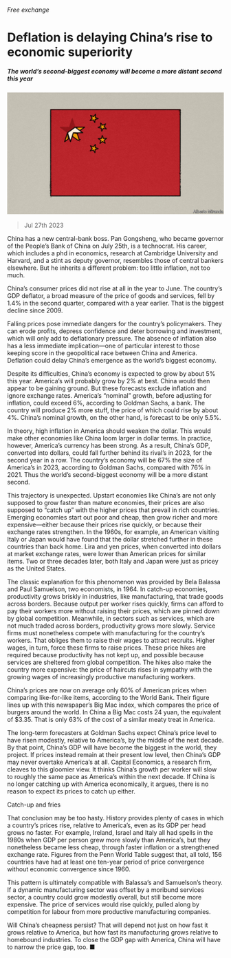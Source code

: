 ###### Free exchange

# Deflation is delaying China’s rise to economic superiority 

##### The world’s second-biggest economy will become a more distant second this year 

![image](images/20230729_FND000.jpg) 

> Jul 27th 2023 

China has a new central-bank boss. Pan Gongsheng, who became governor of the People’s Bank of China on July 25th, is a technocrat. His career, which includes a phd in economics, research at Cambridge University and Harvard, and a stint as deputy governor, resembles those of central bankers elsewhere. But he inherits a different problem: too little inflation, not too much.

China’s consumer prices did not rise at all in the year to June. The country’s GDP deflator, a broad measure of the price of goods and services, fell by 1.4% in the second quarter, compared with a year earlier. That is the biggest decline since 2009.

Falling prices pose immediate dangers for the country’s policymakers. They can erode profits, depress confidence and deter borrowing and investment, which will only add to deflationary pressure. The absence of inflation also has a less immediate implication—one of particular interest to those keeping score in the geopolitical race between China and America. Deflation could delay China’s emergence as the world’s biggest economy.

Despite its difficulties, China’s economy is expected to grow by about 5% this year. America’s will probably grow by 2% at best. China would then appear to be gaining ground. But these forecasts exclude inflation and ignore exchange rates. America’s “nominal” growth, before adjusting for inflation, could exceed 6%, according to Goldman Sachs, a bank. The country will produce 2% more stuff, the price of which could rise by about 4%. China’s nominal growth, on the other hand, is forecast to be only 5.5%.

In theory, high inflation in America should weaken the dollar. This would make other economies like China loom larger in dollar terms. In practice, however, America’s currency has been strong. As a result, China’s GDP, converted into dollars, could fall further behind its rival’s in 2023, for the second year in a row. The country’s economy will be 67% the size of America’s in 2023, according to Goldman Sachs, compared with 76% in 2021. Thus the world’s second-biggest economy will be a more distant second.

This trajectory is unexpected. Upstart economies like China’s are not only supposed to grow faster than mature economies, their prices are also supposed to “catch up” with the higher prices that prevail in rich countries. Emerging economies start out poor and cheap, then grow richer and more expensive—either because their prices rise quickly, or because their exchange rates strengthen. In the 1960s, for example, an American visiting Italy or Japan would have found that the dollar stretched further in these countries than back home. Lira and yen prices, when converted into dollars at market exchange rates, were lower than American prices for similar items. Two or three decades later, both Italy and Japan were just as pricey as the United States. 

The classic explanation for this phenomenon was provided by Bela Balassa and Paul Samuelson, two economists, in 1964. In catch-up economies, productivity grows briskly in industries, like manufacturing, that trade goods across borders. Because output per worker rises quickly, firms can afford to pay their workers more without raising their prices, which are pinned down by global competition. Meanwhile, in sectors such as services, which are not much traded across borders, productivity grows more slowly. Service firms must nonetheless compete with manufacturing for the country’s workers. That obliges them to raise their wages to attract recruits. Higher wages, in turn, force these firms to raise prices. These price hikes are required because productivity has not kept up, and possible because services are sheltered from global competition. The hikes also make the country more expensive: the price of haircuts rises in sympathy with the growing wages of increasingly productive manufacturing workers.

China’s prices are now on average only 60% of American prices when comparing like-for-like items, according to the World Bank. Their figure lines up with this newspaper’s Big Mac index, which compares the price of burgers around the world. In China a Big Mac costs 24 yuan, the equivalent of $3.35. That is only 63% of the cost of a similar meaty treat in America. 

The long-term forecasters at Goldman Sachs expect China’s price level to have risen modestly, relative to America’s, by the middle of the next decade. By that point, China’s GDP will have become the biggest in the world, they project. If prices instead remain at their present low level, then China’s GDP may never overtake America’s at all. Capital Economics, a research firm, cleaves to this gloomier view. It thinks China’s growth per worker will slow to roughly the same pace as America’s within the next decade. If China is no longer catching up with America economically, it argues, there is no reason to expect its prices to catch up either.

Catch-up and fries

That conclusion may be too hasty. History provides plenty of cases in which a country’s prices rise, relative to America’s, even as its GDP per head grows no faster. For example, Ireland, Israel and Italy all had spells in the 1980s when GDP per person grew more slowly than America’s, but they nonetheless became less cheap, through faster inflation or a strengthened exchange rate. Figures from the Penn World Table suggest that, all told, 156 countries have had at least one ten-year period of price convergence without economic convergence since 1960.

This pattern is ultimately compatible with Balassa’s and Samuelson’s theory. If a dynamic manufacturing sector was offset by a moribund services sector, a country could grow modestly overall, but still become more expensive. The price of services would rise quickly, pulled along by competition for labour from more productive manufacturing companies. 

Will China’s cheapness persist? That will depend not just on how fast it grows relative to America, but how fast its manufacturing grows relative to homebound industries. To close the GDP gap with America, China will have to narrow the price gap, too. ■





